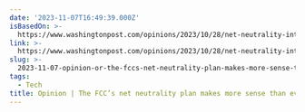 ```yaml
---
date: '2023-11-07T16:49:39.000Z'
isBasedOn: >-
  https://www.washingtonpost.com/opinions/2023/10/28/net-neutrality-internet-fcc/
link: >-
  https://www.washingtonpost.com/opinions/2023/10/28/net-neutrality-internet-fcc/
slug: >-
  2023-11-07-opinion-or-the-fccs-net-neutrality-plan-makes-more-sense-than-ever-the-wa
tags:
  - Tech
title: Opinion | The FCC’s net neutrality plan makes more sense than ever - The Wa
---
```


